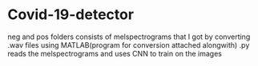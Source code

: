 # Covid-19-detector

neg and pos folders consists of melspectrograms that I got by converting .wav files using MATLAB(program for conversion attached alongwith)
.py reads the melspectrograms and uses CNN to train on the images
